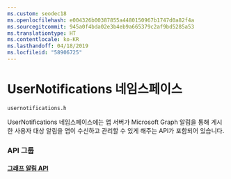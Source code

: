 ```yaml
---
ms.custom: seodec18
ms.openlocfilehash: e004326b00387855a4480150967b1747d0a82f4a
ms.sourcegitcommit: 945a0f4bda02e3b4eb9a665379c2af9bd5285a53
ms.translationtype: HT
ms.contentlocale: ko-KR
ms.lasthandoff: 04/18/2019
ms.locfileid: "58906725"
---
```

# <a name="usernotifications-namespace"></a>UserNotifications 네임스페이스
```
usernotifications.h
```
UserNotifications 네임스페이스에는 앱 서버가 Microsoft Graph 알림을 통해 게시한 사용자 대상 알림을 앱이 수신하고 관리할 수 있게 해주는 API가 포함되어 있습니다. 

### <a name="api-groups"></a>API 그룹

#### <a name="graph-notification-apisusernotificationsindexmd"></a>[그래프 알림 API](usernotifications/index.md)

